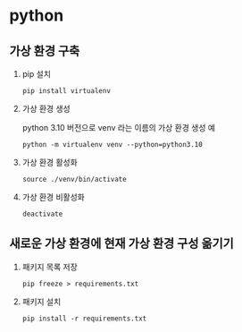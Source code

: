 # python

## 가상 환경 구축

1. pip 설치

    ```
    pip install virtualenv 
    ```

2. 가상 환경 생성

    python 3.10 버전으로 venv 라는 이름의 가상 환경 생성 예

    ```
    python -m virtualenv venv --python=python3.10
    ```

3. 가상 환경 활성화

    ```
    source ./venv/bin/activate
    ```

4. 가상 환경 비활성화

    ```
    deactivate
    ```

## 새로운 가상 환경에 현재 가상 환경 구성 옮기기

1. 패키지 목록 저장

    ```
    pip freeze > requirements.txt
    ```

2. 패키지 설치

    ```
    pip install -r requirements.txt
    ```